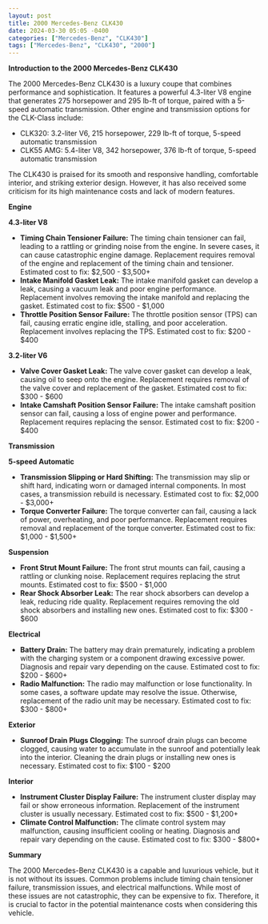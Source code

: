 ```yaml
---
layout: post
title: 2000 Mercedes-Benz CLK430
date: 2024-03-30 05:05 -0400
categories: ["Mercedes-Benz", "CLK430"]
tags: ["Mercedes-Benz", "CLK430", "2000"]
---
```

**Introduction to the 2000 Mercedes-Benz CLK430**

The 2000 Mercedes-Benz CLK430 is a luxury coupe that combines performance and sophistication. It features a powerful 4.3-liter V8 engine that generates 275 horsepower and 295 lb-ft of torque, paired with a 5-speed automatic transmission. Other engine and transmission options for the CLK-Class include:

* CLK320: 3.2-liter V6, 215 horsepower, 229 lb-ft of torque, 5-speed automatic transmission
* CLK55 AMG: 5.4-liter V8, 342 horsepower, 376 lb-ft of torque, 5-speed automatic transmission

The CLK430 is praised for its smooth and responsive handling, comfortable interior, and striking exterior design. However, it has also received some criticism for its high maintenance costs and lack of modern features.

**Engine**

**4.3-liter V8**

* **Timing Chain Tensioner Failure:** The timing chain tensioner can fail, leading to a rattling or grinding noise from the engine. In severe cases, it can cause catastrophic engine damage. Replacement requires removal of the engine and replacement of the timing chain and tensioner. Estimated cost to fix: $2,500 - $3,500+
* **Intake Manifold Gasket Leak:** The intake manifold gasket can develop a leak, causing a vacuum leak and poor engine performance. Replacement involves removing the intake manifold and replacing the gasket. Estimated cost to fix: $500 - $1,000
* **Throttle Position Sensor Failure:** The throttle position sensor (TPS) can fail, causing erratic engine idle, stalling, and poor acceleration. Replacement involves replacing the TPS. Estimated cost to fix: $200 - $400

**3.2-liter V6**

* **Valve Cover Gasket Leak:** The valve cover gasket can develop a leak, causing oil to seep onto the engine. Replacement requires removal of the valve cover and replacement of the gasket. Estimated cost to fix: $300 - $600
* **Intake Camshaft Position Sensor Failure:** The intake camshaft position sensor can fail, causing a loss of engine power and performance. Replacement requires replacing the sensor. Estimated cost to fix: $200 - $400

**Transmission**

**5-speed Automatic**

* **Transmission Slipping or Hard Shifting:** The transmission may slip or shift hard, indicating worn or damaged internal components. In most cases, a transmission rebuild is necessary. Estimated cost to fix: $2,000 - $3,000+
* **Torque Converter Failure:** The torque converter can fail, causing a lack of power, overheating, and poor performance. Replacement requires removal and replacement of the torque converter. Estimated cost to fix: $1,000 - $1,500+

**Suspension**

* **Front Strut Mount Failure:** The front strut mounts can fail, causing a rattling or clunking noise. Replacement requires replacing the strut mounts. Estimated cost to fix: $500 - $1,000
* **Rear Shock Absorber Leak:** The rear shock absorbers can develop a leak, reducing ride quality. Replacement requires removing the old shock absorbers and installing new ones. Estimated cost to fix: $300 - $600

**Electrical**

* **Battery Drain:** The battery may drain prematurely, indicating a problem with the charging system or a component drawing excessive power. Diagnosis and repair vary depending on the cause. Estimated cost to fix: $200 - $600+
* **Radio Malfunction:** The radio may malfunction or lose functionality. In some cases, a software update may resolve the issue. Otherwise, replacement of the radio unit may be necessary. Estimated cost to fix: $300 - $800+

**Exterior**

* **Sunroof Drain Plugs Clogging:** The sunroof drain plugs can become clogged, causing water to accumulate in the sunroof and potentially leak into the interior. Cleaning the drain plugs or installing new ones is necessary. Estimated cost to fix: $100 - $200

**Interior**

* **Instrument Cluster Display Failure:** The instrument cluster display may fail or show erroneous information. Replacement of the instrument cluster is usually necessary. Estimated cost to fix: $500 - $1,200+
* **Climate Control Malfunction:** The climate control system may malfunction, causing insufficient cooling or heating. Diagnosis and repair vary depending on the cause. Estimated cost to fix: $300 - $800+

**Summary**

The 2000 Mercedes-Benz CLK430 is a capable and luxurious vehicle, but it is not without its issues. Common problems include timing chain tensioner failure, transmission issues, and electrical malfunctions. While most of these issues are not catastrophic, they can be expensive to fix. Therefore, it is crucial to factor in the potential maintenance costs when considering this vehicle.
